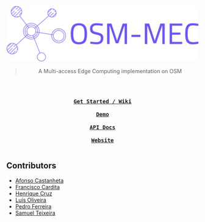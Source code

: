 ![osm-logo](osm-mec-logo.png)

<div align="center">
  
  >A Multi-access Edge Computing implementation on OSM
  
  
  <br>
  
  **<kbd> <br> [Get Started / Wiki](https://samuthecoder.github.io/osm-mec-wiki/) <br> </kbd>**
  **<kbd> <br> [Demo](https://www.youtube.com/watch?v=o9OZxs9vXEQ) <br> </kbd>**
  **<kbd> <br> [API Docs](https://app.swaggerhub.com/apis-docs/HenriqueCruz/oss-nb_api/1.0.0#/) <br> </kbd>**
  **<kbd> <br> [Website](https://pedrodsferreira.github.io/osm-mec/) <br> </kbd>**

</div>



## Contributors

- [Afonso Castanheta](https://github.com/castanheta)
- [Francisco Cardita](https://github.com/FranciscoCardita)
- [Henrique Cruz](https://github.com/hmecruz)
- [Luís Oliveira](https://github.com/luisOliveira-22)
- [Pedro Ferreira](https://github.com/PedroDSFerreira)
- [Samuel Teixeira](https://github.com/SamuTheCoder)
